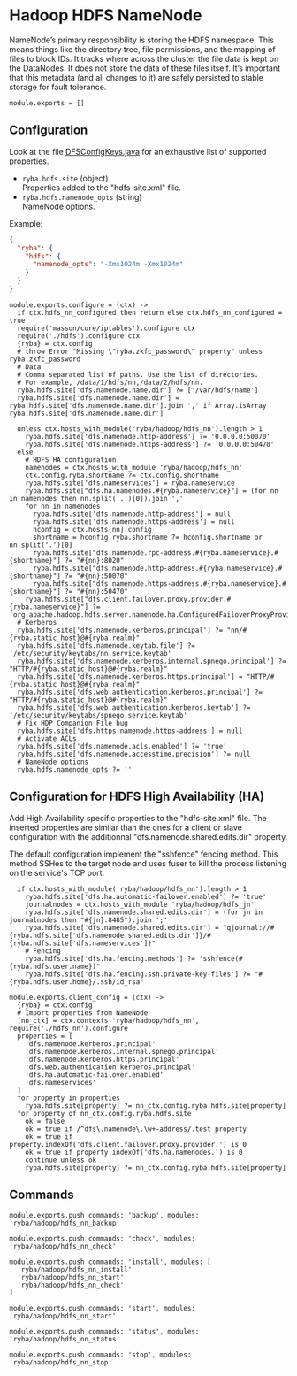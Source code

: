 
# Hadoop HDFS NameNode

NameNode’s primary responsibility is storing the HDFS namespace. This means things
like the directory tree, file permissions, and the mapping of files to block
IDs. It tracks where across the cluster the file data is kept on the DataNodes. It
does not store the data of these files itself. It’s important that this metadata
(and all changes to it) are safely persisted to stable storage for fault tolerance.

    module.exports = []

## Configuration

Look at the file [DFSConfigKeys.java][keys] for an exhaustive list of supported
properties.

*   `ryba.hdfs.site` (object)   
    Properties added to the "hdfs-site.xml" file.   
*   `ryba.hdfs.namenode_opts` (string)   
    NameNode options.   

Example:   

```json
{
  "ryba": {
    "hdfs": {
      "namenode_opts": "-Xms1024m -Xmx1024m"
    }
  }
}
```

    module.exports.configure = (ctx) ->
      if ctx.hdfs_nn_configured then return else ctx.hdfs_nn_configured = true
      require('masson/core/iptables').configure ctx
      require('./hdfs').configure ctx
      {ryba} = ctx.config
      # throw Error "Missing \"ryba.zkfc_password\" property" unless ryba.zkfc_password
      # Data
      # Comma separated list of paths. Use the list of directories.
      # For example, /data/1/hdfs/nn,/data/2/hdfs/nn.
      ryba.hdfs.site['dfs.namenode.name.dir'] ?= ['/var/hdfs/name']
      ryba.hdfs.site['dfs.namenode.name.dir'] = ryba.hdfs.site['dfs.namenode.name.dir'].join ',' if Array.isArray ryba.hdfs.site['dfs.namenode.name.dir']

      unless ctx.hosts_with_module('ryba/hadoop/hdfs_nn').length > 1
        ryba.hdfs.site['dfs.namenode.http-address'] ?= '0.0.0.0:50070'
        ryba.hdfs.site['dfs.namenode.https-address'] ?= '0.0.0.0:50470'
      else
        # HDFS HA configuration
        namenodes = ctx.hosts_with_module 'ryba/hadoop/hdfs_nn'
        ctx.config.ryba.shortname ?= ctx.config.shortname
        ryba.hdfs.site['dfs.nameservices'] = ryba.nameservice
        ryba.hdfs.site["dfs.ha.namenodes.#{ryba.nameservice}"] = (for nn in namenodes then nn.split('.')[0]).join ','
        for nn in namenodes
          ryba.hdfs.site['dfs.namenode.http-address'] = null
          ryba.hdfs.site['dfs.namenode.https-address'] = null
          hconfig = ctx.hosts[nn].config
          shortname = hconfig.ryba.shortname ?= hconfig.shortname or nn.split('.')[0]
          ryba.hdfs.site["dfs.namenode.rpc-address.#{ryba.nameservice}.#{shortname}"] ?= "#{nn}:8020"
          ryba.hdfs.site["dfs.namenode.http-address.#{ryba.nameservice}.#{shortname}"] ?= "#{nn}:50070"
          ryba.hdfs.site["dfs.namenode.https-address.#{ryba.nameservice}.#{shortname}"] ?= "#{nn}:50470"
        ryba.hdfs.site["dfs.client.failover.proxy.provider.#{ryba.nameservice}"] ?= 'org.apache.hadoop.hdfs.server.namenode.ha.ConfiguredFailoverProxyProvider'
      # Kerberos
      ryba.hdfs.site['dfs.namenode.kerberos.principal'] ?= "nn/#{ryba.static_host}@#{ryba.realm}"
      ryba.hdfs.site['dfs.namenode.keytab.file'] ?= '/etc/security/keytabs/nn.service.keytab'
      ryba.hdfs.site['dfs.namenode.kerberos.internal.spnego.principal'] ?= "HTTP/#{ryba.static_host}@#{ryba.realm}"
      ryba.hdfs.site['dfs.namenode.kerberos.https.principal'] = "HTTP/#{ryba.static_host}@#{ryba.realm}"
      ryba.hdfs.site['dfs.web.authentication.kerberos.principal'] ?= "HTTP/#{ryba.static_host}@#{ryba.realm}"
      ryba.hdfs.site['dfs.web.authentication.kerberos.keytab'] ?= '/etc/security/keytabs/spnego.service.keytab'
      # Fix HDP Companion File bug
      ryba.hdfs.site['dfs.https.namenode.https-address'] = null
      # Activate ACLs
      ryba.hdfs.site['dfs.namenode.acls.enabled'] ?= 'true'
      ryba.hdfs.site['dfs.namenode.accesstime.precision'] ?= null
      # NameNode options
      ryba.hdfs.namenode_opts ?= ''

## Configuration for HDFS High Availability (HA)

Add High Availability specific properties to the "hdfs-site.xml" file. The
inserted properties are similar than the ones for a client or slave
configuration with the additionnal "dfs.namenode.shared.edits.dir" property.

The default configuration implement the "sshfence" fencing method. This method
SSHes to the target node and uses fuser to kill the process listening on the
service's TCP port.

      if ctx.hosts_with_module('ryba/hadoop/hdfs_nn').length > 1
        ryba.hdfs.site['dfs.ha.automatic-failover.enabled'] ?= 'true'
        journalnodes = ctx.hosts_with_module 'ryba/hadoop/hdfs_jn'
        ryba.hdfs.site['dfs.namenode.shared.edits.dir'] = (for jn in journalnodes then "#{jn}:8485").join ';'
        ryba.hdfs.site['dfs.namenode.shared.edits.dir'] = "qjournal://#{ryba.hdfs.site['dfs.namenode.shared.edits.dir']}/#{ryba.hdfs.site['dfs.nameservices']}"
        # Fencing
        ryba.hdfs.site['dfs.ha.fencing.methods'] ?= "sshfence(#{ryba.hdfs.user.name})"
        ryba.hdfs.site['dfs.ha.fencing.ssh.private-key-files'] ?= "#{ryba.hdfs.user.home}/.ssh/id_rsa"

    module.exports.client_config = (ctx) ->
      {ryba} = ctx.config
      # Import properties from NameNode
      [nn_ctx] = ctx.contexts 'ryba/hadoop/hdfs_nn', require('./hdfs_nn').configure
      properties = [
        'dfs.namenode.kerberos.principal'
        'dfs.namenode.kerberos.internal.spnego.principal'
        'dfs.namenode.kerberos.https.principal'
        'dfs.web.authentication.kerberos.principal'
        'dfs.ha.automatic-failover.enabled'
        'dfs.nameservices'
      ]
      for property in properties
        ryba.hdfs.site[property] ?= nn_ctx.config.ryba.hdfs.site[property]
      for property of nn_ctx.config.ryba.hdfs.site
        ok = false
        ok = true if /^dfs\.namenode\.\w+-address/.test property
        ok = true if property.indexOf('dfs.client.failover.proxy.provider.') is 0
        ok = true if property.indexOf('dfs.ha.namenodes.') is 0
        continue unless ok
        ryba.hdfs.site[property] ?= nn_ctx.config.ryba.hdfs.site[property]

## Commands

    module.exports.push commands: 'backup', modules: 'ryba/hadoop/hdfs_nn_backup'

    module.exports.push commands: 'check', modules: 'ryba/hadoop/hdfs_nn_check'

    module.exports.push commands: 'install', modules: [
      'ryba/hadoop/hdfs_nn_install'
      'ryba/hadoop/hdfs_nn_start'
      'ryba/hadoop/hdfs_nn_check'
    ]

    module.exports.push commands: 'start', modules: 'ryba/hadoop/hdfs_nn_start'

    module.exports.push commands: 'status', modules: 'ryba/hadoop/hdfs_nn_status'

    module.exports.push commands: 'stop', modules: 'ryba/hadoop/hdfs_nn_stop'

[keys]: https://github.com/apache/hadoop-common/blob/trunk/hadoop-hdfs-project/hadoop-hdfs/src/main/java/org/apache/hadoop/hdfs/DFSConfigKeys.java


